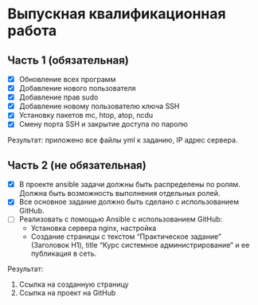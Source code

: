 # Выпускная квалификационная работа

## Часть 1 (обязательная)

- [x] Обновление всех программ
- [x] Добавление нового пользователя
- [x] Добавление прав sudo
- [x] Добавление новому пользователю ключа SSH
- [x] Установку пакетов mc, htop, atop, ncdu
- [x] Смену порта SSH и закрытие доступа по паролю

Результат: приложено все файлы yml к заданию, IP адрес сервера.

## Часть 2 (не обязательная)

- [x] В проекте ansible задачи должны быть распределены по ролям. Должна быть возможность выполнения отдельных ролей.
- [x] Все основное задание должно быть сделано с использованием GitHub.
- [ ] Реализовать с помощью Ansible c использованием GitHub:
  - Установка сервера nginx, настройка
  - Создание страницы с текстом “Практическое задание” (Заголовок H1), title “Курс системное администрирование” и ее публикация в сеть.

Результат:

1. Ссылка на созданную страницу
2. Ссыпка на проект на GitHub
